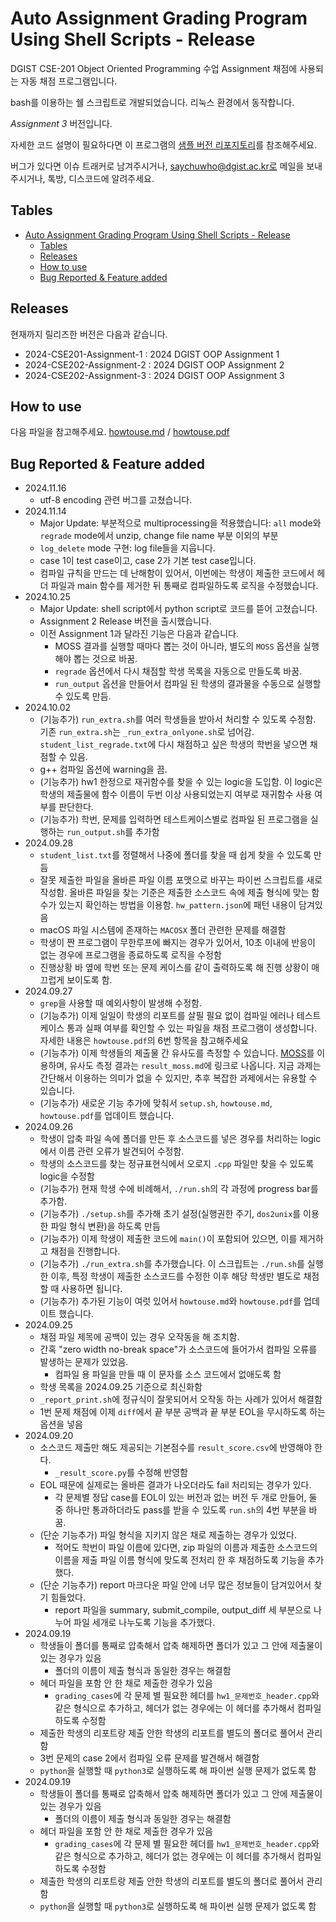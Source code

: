 # Auto Assignment Grading Program Using Shell Scripts - Release

DGIST CSE-201 Object Oriented Programming 수업 Assignment 채점에 사용되는 자동 채점 프로그램입니다.

bash를 이용하는 쉘 스크립트로 개발되었습니다. 리눅스 환경에서 동작합니다.

*Assignment 3* 버전입니다.

자세한 코드 설명이 필요하다면 이 프로그램의 [샘플 버전 리포지토리](https://github.com/saychuwho/auto_grading)를 참조해주세요.

버그가 있다면 이슈 트래커로 남겨주시거나, saychuwho@dgist.ac.kr로 메일을 보내주시거나, 톡방, 디스코드에 알려주세요.

## Tables

- [Auto Assignment Grading Program Using Shell Scripts - Release](#auto-assignment-grading-program-using-shell-scripts---release)
  - [Tables](#tables)
  - [Releases](#releases)
  - [How to use](#how-to-use)
  - [Bug Reported \& Feature added](#bug-reported--feature-added)

## Releases

현재까지 릴리즈한 버전은 다음과 같습니다. 

- 2024-CSE201-Assignment-1 : 2024 DGIST OOP Assignment 1
- 2024-CSE202-Assignment-2 : 2024 DGIST OOP Assignment 2
- 2024-CSE202-Assignment-3 : 2024 DGIST OOP Assignment 3

## How to use

다음 파일을 참고해주세요. [howtouse.md](./howtouse.md) / [howtouse.pdf](./howtouse.pdf)

## Bug Reported & Feature added

- 2024.11.16
  - utf-8 encoding 관련 버그를 고쳤습니다.
- 2024.11.14
  - Major Update: 부분적으로 multiprocessing을 적용했습니다: `all` mode와 `regrade` mode에서 unzip, change file name 부분 이외의 부분
  - `log_delete` mode 구현: log file들을 지웁니다.
  - case 1이 test case이고, case 2가 기본 test case입니다.
  - 컴파일 규칙을 만드는 데 난해함이 있어서, 이번에는 학생이 제출한 코드에서 헤더 파일과 main 함수를 제거한 뒤 통째로 컴파일하도록 로직을 수정했습니다.
- 2024.10.25
  - Major Update: shell script에서 python script로 코드를 뜯어 고쳤습니다. 
  - Assignment 2 Release 버전을 출시했습니다. 
  - 이전 Assignment 1과 달라진 기능은 다음과 같습니다.
    - MOSS 결과를 실행할 때마다 뽑는 것이 아니라, 별도의 `MOSS` 옵션을 실행해야 뽑는 것으로 바꿈.
    - `regrade` 옵션에서 다시 채점할 학생 목록을 자동으로 만들도록 바꿈.
    - `run_output` 옵션을 만들어서 컴파일 된 학생의 결과물을 수동으로 실행할 수 있도록 만듬.
- 2024.10.02
  - (기능추가) `run_extra.sh`를 여러 학생들을 받아서 처리할 수 있도록 수정함. 기존 `run_extra.sh`는 `_run_extra_onlyone.sh`로 넘어감. `student_list_regrade.txt`에 다시 채점하고 싶은 학생의 학번을 넣으면 채점할 수 있음.
  - g++ 컴파일 옵션에 warning을 끔.
  - (기능추가) hw1 한정으로 재귀함수를 찾을 수 있는 logic을 도입함. 이 logic은 학생의 제출물에 함수 이름이 두번 이상 사용되었는지 여부로 재귀함수 사용 여부를 판단한다.
  - (기능추가) 학번, 문제를 입력하면 테스트케이스별로 컴파일 된 프로그램을 실행하는 `run_output.sh`를 추가함
- 2024.09.28 
  - `student_list.txt`를 정렬해서 나중에 폴더를 찾을 때 쉽게 찾을 수 있도록 만듬
  - 잘못 제출한 파일을 올바른 파일 이름 포맷으로 바꾸는 파이썬 스크립트를 새로 작성함. 올바른 파일을 찾는 기준은 제출한 소스코드 속에 제출 형식에 맞는 함수가 있는지 확인하는 방법을 이용함. `hw_pattern.json`에 패턴 내용이 담겨있음
  - macOS 파일 시스템에 존재하는 `MACOSX` 폴더 관련한 문제를 해결함
  - 학생이 짠 프로그램이 무한루프에 빠지는 경우가 있어서, 10초 이내에 반응이 없는 경우에 프로그램을 종료하도록 로직을 수정함
  - 진행상황 바 옆에 학번 또는 문제 케이스를 같이 출력하도록 해 진행 상황이 매끄럽게 보이도록 함.
- 2024.09.27
  - `grep`을 사용할 때 예외사항이 발생해 수정함.
  - (기능추가) 이제 일일이 학생의 리포트를 살필 필요 없이 컴파일 에러나 테스트 케이스 통과 실패 여부를 확인할 수 있는 파일을 채점 프로그램이 생성합니다. 자세한 내용은 `howtouse.pdf`의 6번 항목을 참고해주세요
  - (기능추가) 이제 학생들의 제출물 간 유사도를 측정할 수 있습니다. [MOSS](https://theory.stanford.edu/~aiken/moss/)를 이용하며, 유사도 측정 결과는 `result_moss.md`에 링크로 나옵니다. 지금 과제는 간단해서 이용하는 의미가 없을 수 있지만, 추후 복잡한 과제에서는 유용할 수 있습니다.
  - (기능추가) 새로운 기능 추가에 맞춰서 `setup.sh`, `howtouse.md`, `howtouse.pdf`를 업데이트 했습니다.
- 2024.09.26
  - 학생이 압축 파일 속에 폴더를 만든 후 소스코드를 넣은 경우를 처리하는 logic에서 이름 관련 오류가 발견되어 수정함.
  - 학생의 소스코드를 찾는 정규표현식에서 오로지 `.cpp` 파일만 찾을 수 있도록 logic을 수정함
  - (기능추가) 현재 학생 수에 비례해서, `./run.sh`의 각 과정에 progress bar를 추가함. 
  - (기능추가) `./setup.sh`를 추가해 초기 설정(실행권한 주기, `dos2unix`를 이용한 파일 형식 변환)을 하도록 만듬
  - (기능추가) 이제 학생이 제출한 코드에 `main()`이 포함되어 있으면, 이를 제거하고 채점을 진행합니다.
  - (기능추가) `./run_extra.sh`를 추가했습니다. 이 스크립트는 `./run.sh`를 실행한 이후, 특정 학생이 제출한 소스코드를 수정한 이후 해당 학생만 별도로 채점할 때 사용하면 됩니다.
  - (기능추가) 추가된 기능이 여럿 있어서 `howtouse.md`와 `howtouse.pdf`를 업데이트 했습니다.
- 2024.09.25
  - 채점 파일 제목에 공백이 있는 경우 오작동을 해 조치함.
  - 간혹 "zero width no-break space"가 소스코드에 들어가서 컴파일 오류를 발생하는 문제가 있었음. 
    - 컴파일 용 파일을 만들 때 이 문자를 소스 코드에서 없애도록 함
  - 학생 목록을 2024.09.25 기준으로 최신화함
  - `_report_print.sh`에 정규식이 잘못되어서 오작동 하는 사례가 있어서 해결함
  - 1번 문제 채점에 이제 `diff`에서 끝 부분 공백과 끝 부분 EOL을 무시하도록 하는 옵션을 넣음
- 2024.09.20
  - 소스코드 제출만 해도 제공되는 기본점수를 `result_score.csv`에 반영해야 한다.
    - `_result_score.py`를 수정해 반영함
  - EOL 때문에 실제로는 올바른 결과가 나오더라도 fail 처리되는 경우가 있다. 
    - 각 문제별 정답 case를 EOL이 있는 버전과 없는 버전 두 개로 만들어, 둘 중 하나만 통과하더라도 pass를 받을 수 있도록 `run.sh`의 4번 부분을 바꿈.
  - (단순 기능추가) 파일 형식을 지키지 않은 채로 제출하는 경우가 있었다.
    - 적어도 학번이 파일 이름에 있다면, zip 파일의 이름과 제출한 소스코드의 이름을 제출 파일 이름 형식에 맞도록 전처리 한 후 채점하도록 기능을 추가했다.
  - (단순 기능추가) report 마크다운 파일 안에 너무 많은 정보들이 담겨있어서 찾기 힘들었다. 
    - report 파일을 summary, submit_compile, output_diff 세 부분으로 나누어 파일 세개로 나누도록 기능을 추가했다. 
- 2024.09.19
  - 학생들이 폴더를 통째로 압축해서 압축 해제하면 폴더가 있고 그 안에 제출물이 있는 경우가 있음
    - 폴더의 이름이 제출 형식과 동일한 경우는 해결함
  - 헤더 파일을 포함 안 한 채로 제출한 경우가 있음
    - `grading_cases`에 각 문제 별 필요한 헤더를 `hw1_문제번호_header.cpp`와 같은 형식으로 추가하고, 헤더가 없는 경우에는 이 헤더를 추가해서 컴파일하도록 수정함
  - 제출한 학생의 리포트랑 제출 안한 학생의 리포트를 별도의 폴더로 풀어서 관리함
  - 3번 문제의 case 2에서 컴파일 오류 문제를 발견해서 해결함
  - `python`을 실행할 때 `python3`로 실행하도록 해 파이썬 실행 문제가 없도록 함
- 2024.09.19
  - 학생들이 폴더를 통째로 압축해서 압축 해제하면 폴더가 있고 그 안에 제출물이 있는 경우가 있음
    - 폴더의 이름이 제출 형식과 동일한 경우는 해결함
  - 헤더 파일을 포함 안 한 채로 제출한 경우가 있음
    - `grading_cases`에 각 문제 별 필요한 헤더를 `hw1_문제번호_header.cpp`와 같은 형식으로 추가하고, 헤더가 없는 경우에는 이 헤더를 추가해서 컴파일하도록 수정함
  - 제출한 학생의 리포트랑 제출 안한 학생의 리포트를 별도의 폴더로 풀어서 관리함
  - `python`을 실행할 때 `python3`로 실행하도록 해 파이썬 실행 문제가 없도록 함

